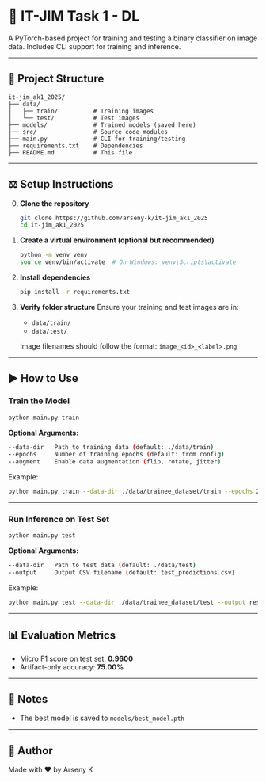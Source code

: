 # 🧠 IT-JIM Task 1 - DL

A PyTorch-based project for training and testing a binary classifier on image data. Includes CLI support for training and inference.

---

## 📁 Project Structure

```
it-jim_ak1_2025/
├── data/
│   ├── train/          # Training images
│   └── test/           # Test images
├── models/             # Trained models (saved here)
├── src/                # Source code modules
├── main.py             # CLI for training/testing
├── requirements.txt    # Dependencies
├── README.md           # This file
```

---

## ⚖️ Setup Instructions

0. **Clone the repository**
   ```bash
   git clone https://github.com/arseny-k/it-jim_ak1_2025
   cd it-jim_ak1_2025
   ```

1. **Create a virtual environment (optional but recommended)**
   ```bash
   python -m venv venv
   source venv/bin/activate  # On Windows: venv\Scripts\activate
   ```

2. **Install dependencies**
   ```bash
   pip install -r requirements.txt
   ```

3. **Verify folder structure**
   Ensure your training and test images are in:
   - `data/train/`
   - `data/test/`

   Image filenames should follow the format: `image_<id>_<label>.png`

---

## ▶️ How to Use

### Train the Model
```bash
python main.py train
```

**Optional Arguments:**
```bash
--data-dir   Path to training data (default: ./data/train)
--epochs     Number of training epochs (default: from config)
--augment    Enable data augmentation (flip, rotate, jitter)
```

Example:
```bash
python main.py train --data-dir ./data/trainee_dataset/train --epochs 20 --augment
```

---

### Run Inference on Test Set
```bash
python main.py test
```

**Optional Arguments:**
```bash
--data-dir   Path to test data (default: ./data/test)
--output     Output CSV filename (default: test_predictions.csv)
```

Example:
```bash
python main.py test --data-dir ./data/trainee_dataset/test --output results.csv
```

---

## 📊 Evaluation Metrics
- Micro F1 score on test set: **0.9600**
- Artifact-only accuracy: **75.00%**

---

## 🚧 Notes
- The best model is saved to `models/best_model.pth`


---

## 🚀 Author
Made with ❤️ by Arseny K
